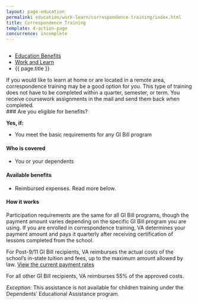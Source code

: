 ```yaml
---
layout: page-education
permalink: education/work-learn/correspondence-training/index.html
title: Correspondence Training
template: 4-action-page
concurrence: incomplete
---
```


<div class="splash" markdown="0">
<div class="row" markdown="0">
<div class="small-12 columns" markdown="0">

<ul class="breadcrumbs" role="menubar" aria-label="Primary">
<li class="parent"><a href="{{ site.url }}/education/">Education Benefits</a></li>
<li class="parent"><a href="{{ site.url }}/education/work-learn/">Work and Learn</a></li>
<li class="active">{{ page.title }}</li>
</ul>

</div>
</div>
</div>

<div class="main" role="main" markdown="0">

<!--<div class="action-bar">
  <div class="row">
    <div class="small-12 columns">
      
    </div>
  </div>  
</div>-->

<div class="section one" markdown="0">
<div class="primary" markdown="0">
<div class="row" markdown="0">
<div class="small-12 columns" markdown="1">
If you would like to learn at home or are located in a remote area, correspondence training may be a good option for you. This type of training does not have to be completed within a quarter, semester, or term. You receive coursework assignments in the mail and send them back when completed.
</div>
<div class="small-12 columns" markdown="1">
<div class="call-out">
### Are you eligible for benefits?

**Yes, if:**

- You meet the basic requirements for any GI Bill program

#### Who is covered
- You or your dependents

#### Available benefits
- Reimbursed expenses. Read more below. 


#### How it works
Participation requirements are the same for all GI Bill programs, though the payment amount varies depending on the specific GI Bill program you are using. If you are enrolled in correspondence training, VA determines your payment amount and pays it quarterly after receiving certification of lessons completed from the school.

For Post-9/11 GI Bill recipients, VA reimburses the actual costs of the school’s in-state tuition and fees, up to the maximum amount allowed by law. [View the current payment rates](http://www.benefits.va.gov/gibill/resources/benefits_resources/rate_tables.asp)

For all other GI Bill recipients, VA reimburses 55% of the approved costs.

*Exception:* This assistance is not available for children training under the Dependents’ Educational Assistance program.
</div>


</div>
</div>
</div>

</div>
